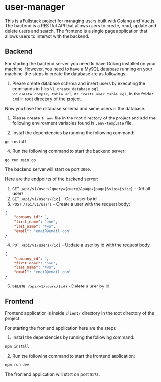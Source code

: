 # user-manager
This is a Fullstack project for managing users built with Golang and Vue.js. 
The backend is a RESTful API that allows users to create, read, update and delete users and search.
The frontend is a single page application that allows users to interact with the backend.

## Backend
For starting the backend server, you need to have Golang installed on your machine.
However, you need to have a MySQL database running on your machine, the steps to create the database are as followings:

1. Please create database schema and insert users by executing the commands in files `V1_create_database.sql`, `V2_create_company_table.sql`, `V3_create_user_table.sql`, in the folder `cmd` in root directory of the project. 

Now you have the database schema and some users in the database.

1. Please create a `.env` file in the root directory of the project and add the following environment variables found in `.env-template` file.

2. Install the dependencies by running the following command:
```bash
go install
```

4. Run the following command to start the backend server:
```bash
go run main.go
```

The backend server will start on port `3000`.

Here are the endpoints of the backend server:
1. `GET /api/v1/users?query={query}&page={page}&size={size}` - Get all users
2. `GET /api/v1/users/{id}` - Get a user by id
3. `POST /api/v1/users` - Create a user with the request body:
```json
{
    "company_id": 1,
    "first_name": "one",
    "last_name": "two",
    "email": "email@email.com"
}
```
4. `PUT /api/v1/users/{id}` - Update a user by id with the request body
```json
{
    "company_id": 1,
    "first_name": "one",
    "last_name": "two",
    "email": "email@email.com"
}
```
5. `DELETE /api/v1/users/{id}` - Delete a user by id

## Frontend
Frontend application is inside `client/` directory in the root directory of the project.

For starting the frontend application here are the steps:

1. Install the dependencies by running the following command:
```bash
npm install
```

2. Run the following command to start the frontend application:
```bash
npm run dev
```

The frontend application will start on port `5173`.